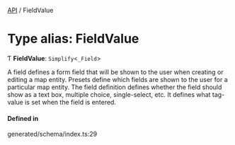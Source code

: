 [API](../README.md) / FieldValue

# Type alias: FieldValue

Ƭ **FieldValue**: `Simplify`<`_Field`\>

A field defines a form field that will be shown to the user when creating or editing a map entity. Presets define which fields are shown to the user for a particular map entity. The field definition defines whether the field should show as a text box, multiple choice, single-select, etc. It defines what tag-value is set when the field is entered.

#### Defined in

generated/schema/index.ts:29
